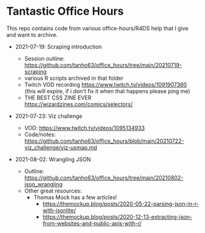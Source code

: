 # Tantastic Office Hours

This repo contains code from various office-hours/R4DS help that I give and want to archive.

- 2021-07-19: Scraping introduction 
    - Session outline: https://github.com/tanho63/office_hours/tree/main/20210719-scraping
    - various R scripts archived in that folder
    - Twitch VOD recording  https://www.twitch.tv/videos/1091907360  (this will expire, if i don't fix it when that happens please ping me)
    - THE BEST CSS ZINE EVER https://wizardzines.com/comics/selectors/
    
- 2021-07-23: Viz challenge
    - VOD: https://www.twitch.tv/videos/1095134933
    - Code/notes: https://github.com/tanho63/office_hours/blob/main/20210722-viz_challenge/viz-usmap.md
    
- 2021-08-02: Wrangling JSON
    - Outline: https://github.com/tanho63/office_hours/tree/main/20210802-json_wrangling
    - Other great resources: 
        - Thomas Mock has a few articles! 
            - https://themockup.blog/posts/2020-05-22-parsing-json-in-r-with-jsonlite/
            - https://themockup.blog/posts/2020-12-13-extracting-json-from-websites-and-public-apis-with-r/
